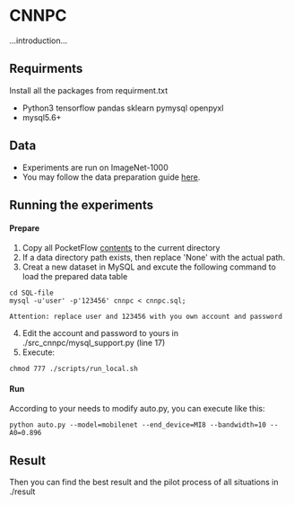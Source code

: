 # CNNPC

...introduction...

## Requirments
Install all the packages from requirment.txt
* Python3 tensorflow pandas sklearn pymysql openpyxl
* mysql5.6+

## Data
* Experiments are run on ImageNet-1000
* You may follow the data preparation guide [here](https://pocketflow.github.io/tutorial/).

## Running the experiments
#### Prepare
1. Copy all PocketFlow [contents](https://github.com/YuanDianDian/PocketFlow) to the current directory
2. If a data directory path exists, then replace 'None' with the actual path.
3. Creat a new dataset in MySQL and excute the following command to load the prepared data table
```
cd SQL-file
mysql -u'user' -p'123456' cnnpc < cnnpc.sql;
```
    Attention: replace user and 123456 with you own account and password
4. Edit the account and password to yours in ./src_cnnpc/mysql_support.py (line 17)
5. Execute:
```
chmod 777 ./scripts/run_local.sh
```
#### Run
According to your needs to modify auto.py, you can execute like this:
```
python auto.py --model=mobilenet --end_device=MI8 --bandwidth=10 --A0=0.896
```

## Result
Then you can find the best result and the pilot process of all situations in ./result

